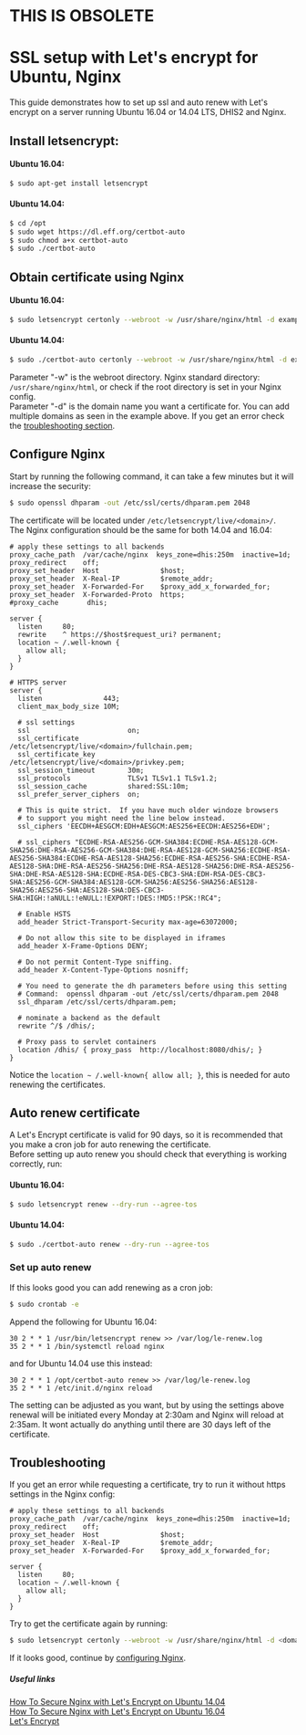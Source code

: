 # THIS IS OBSOLETE

# SSL setup with Let's encrypt for Ubuntu, Nginx  

This guide demonstrates how to set up ssl and auto renew with Let's encrypt on a server running Ubuntu 16.04 or 14.04 LTS, DHIS2 and Nginx.  

## Install letsencrypt:  

#### Ubuntu 16.04:  

```bash
$ sudo apt-get install letsencrypt
```  
#### Ubuntu 14.04:  

```bash
$ cd /opt
$ sudo wget https://dl.eff.org/certbot-auto
$ sudo chmod a+x certbot-auto
$ sudo ./certbot-auto
``` 

## Obtain certificate using Nginx  

#### Ubuntu 16.04:  

```bash
$ sudo letsencrypt certonly --webroot -w /usr/share/nginx/html -d example.com -d www.example.com -d <subdomain>.dhis2.org
```

#### Ubuntu 14.04:  

```bash
$ sudo ./certbot-auto certonly --webroot -w /usr/share/nginx/html -d example.dhis2.org
```
Parameter "-w" is the webroot directory. Nginx standard directory: `/usr/share/nginx/html`, or check if the root directory is set in your Nginx config.  
Parameter "-d" is the domain name you want a certificate for. You can add multiple domains as seen in the example above.
If you get an error check the [troubleshooting section](#troubleshooting).


## Configure Nginx  

Start by running the following command, it can take a few minutes but it will increase the security:  

```bash
$ sudo openssl dhparam -out /etc/ssl/certs/dhparam.pem 2048
```  

The certificate will be located under `/etc/letsencrypt/live/<domain>/`.  
The Nginx configuration should be the same for both 14.04 and 16.04: 

```
# apply these settings to all backends
proxy_cache_path  /var/cache/nginx  keys_zone=dhis:250m  inactive=1d;
proxy_redirect    off;
proxy_set_header  Host               $host;
proxy_set_header  X-Real-IP          $remote_addr;
proxy_set_header  X-Forwarded-For    $proxy_add_x_forwarded_for;
proxy_set_header  X-Forwarded-Proto  https;
#proxy_cache       dhis;

server {
  listen     80;
  rewrite    ^ https://$host$request_uri? permanent;
  location ~ /.well-known {
    allow all;
  }
}

# HTTPS server
server {
  listen               443;
  client_max_body_size 10M;

  # ssl settings
  ssl                        on;
  ssl_certificate            /etc/letsencrypt/live/<domain>/fullchain.pem;
  ssl_certificate_key        /etc/letsencrypt/live/<domain>/privkey.pem;
  ssl_session_timeout        30m;
  ssl_protocols              TLSv1 TLSv1.1 TLSv1.2;
  ssl_session_cache          shared:SSL:10m;
  ssl_prefer_server_ciphers  on;
  
  # This is quite strict.  If you have much older windoze browsers
  # to support you might need the line below instead.
  ssl_ciphers 'EECDH+AESGCM:EDH+AESGCM:AES256+EECDH:AES256+EDH';

  # ssl_ciphers "ECDHE-RSA-AES256-GCM-SHA384:ECDHE-RSA-AES128-GCM-SHA256:DHE-RSA-AES256-GCM-SHA384:DHE-RSA-AES128-GCM-SHA256:ECDHE-RSA-AES256-SHA384:ECDHE-RSA-AES128-SHA256:ECDHE-RSA-AES256-SHA:ECDHE-RSA-AES128-SHA:DHE-RSA-AES256-SHA256:DHE-RSA-AES128-SHA256:DHE-RSA-AES256-SHA:DHE-RSA-AES128-SHA:ECDHE-RSA-DES-CBC3-SHA:EDH-RSA-DES-CBC3-SHA:AES256-GCM-SHA384:AES128-GCM-SHA256:AES256-SHA256:AES128-SHA256:AES256-SHA:AES128-SHA:DES-CBC3-SHA:HIGH:!aNULL:!eNULL:!EXPORT:!DES:!MD5:!PSK:!RC4";

  # Enable HSTS
  add_header Strict-Transport-Security max-age=63072000;

  # Do not allow this site to be displayed in iframes
  add_header X-Frame-Options DENY;

  # Do not permit Content-Type sniffing.
  add_header X-Content-Type-Options nosniff;

  # You need to generate the dh parameters before using this setting
  # Command:  openssl dhparam -out /etc/ssl/certs/dhparam.pem 2048
  ssl_dhparam /etc/ssl/certs/dhparam.pem;

  # nominate a backend as the default
  rewrite ^/$ /dhis/;

  # Proxy pass to servlet containers
  location /dhis/ { proxy_pass  http://localhost:8080/dhis/; }
}
```  

Notice the `location ~ /.well-known{ allow all; }`, this is needed for auto renewing the certificates.

## Auto renew certificate  

A Let's Encrypt certificate is valid for 90 days, so it is recommended that you make a cron job for auto renewing the certificate.  
Before setting up auto renew you should check that everything is working correctly, run:  

#### Ubuntu 16.04:  

```bash
$ sudo letsencrypt renew --dry-run --agree-tos
```    
#### Ubuntu 14.04:  

```bash
$ sudo ./certbot-auto renew --dry-run --agree-tos
``` 

### Set up auto renew  

If this looks good you can add renewing as a cron job:  

```bash
$ sudo crontab -e
```
Append the following for Ubuntu 16.04:  

```
30 2 * * 1 /usr/bin/letsencrypt renew >> /var/log/le-renew.log
35 2 * * 1 /bin/systemctl reload nginx
```  
and for Ubuntu 14.04 use this instead:  

```
30 2 * * 1 /opt/certbot-auto renew >> /var/log/le-renew.log
35 2 * * 1 /etc/init.d/nginx reload
```  

The setting can be adjusted as you want, but by using the settings above renewal will be initiated every Monday at 2:30am and Nginx will reload at 2:35am. It wont actually do anything until there are 30 days left of the certificate.


## Troubleshooting  

If you get an error while requesting a certificate, try to run it without https settings in the Nginx config:  

```
# apply these settings to all backends
proxy_cache_path  /var/cache/nginx  keys_zone=dhis:250m  inactive=1d;
proxy_redirect    off;
proxy_set_header  Host               $host;
proxy_set_header  X-Real-IP          $remote_addr;
proxy_set_header  X-Forwarded-For    $proxy_add_x_forwarded_for;

server {
  listen     80;
  location ~ /.well-known {
    allow all;
  }
}
```  

Try to get the certificate again by running:  

```bash
$ sudo letsencrypt certonly --webroot -w /usr/share/nginx/html -d <domain>.dhis2.org
```  

If it looks good, continue by [configuring Nginx](#configure-nginx).

##### Useful links
[How To Secure Nginx with Let's Encrypt on Ubuntu 14.04](https://www.digitalocean.com/community/tutorials/how-to-secure-nginx-with-let-s-encrypt-on-ubuntu-14-04)  
[How To Secure Nginx with Let's Encrypt on Ubuntu 16.04](https://www.digitalocean.com/community/tutorials/how-to-secure-nginx-with-let-s-encrypt-on-ubuntu-16-04)  
[Let's Encrypt](https://letsencrypt.org/)

